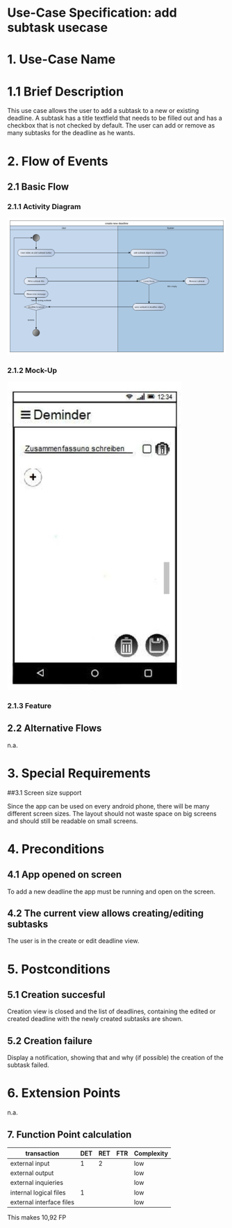# Use-Case Specification: add subtask usecase

# 1. Use-Case Name

# 1.1 Brief Description

This use case allows the user to add a subtask to a new or existing deadline. 
A subtask has a title textfield that needs to be filled out and has a checkbox that is not checked by default. 
The user can add or remove as many subtasks for the deadline as he wants.

# 2. Flow of Events

## 2.1 Basic Flow

### 2.1.1 Activity Diagram
![Use case specification](addSubtasksUsecase.png)

### 2.1.2 Mock-Up
![Use case specification mock up](mockup.JPG)

### 2.1.3 Feature

## 2.2 Alternative Flows
n.a.

# 3. Special Requirements

##3.1 Screen size support

Since the app can be used on every android phone, there will be many different screen sizes.
The layout should not waste space on big screens and should still be readable on small screens.

# 4. Preconditions

## 4.1 App opened on screen
To add a new deadline the app must be running and open on the screen.

## 4.2 The current view allows creating/editing subtasks
The user is in the create or edit deadline view.

# 5. Postconditions

## 5.1 Creation succesful
Creation view is closed and the list of deadlines, containing the edited or created deadline with the newly created subtasks are shown.

## 5.2 Creation failure
Display a notification, showing that and why (if possible) the creation of the subtask failed.


# 6. Extension Points

n.a.

## 7. Function Point calculation
|transaction|DET|RET|FTR|Complexity|
|---|---|---|---|---|
|external input|1|2||low|
|external output||||low|
|external inquieries||||low|
|internal logical files|1|||low|
|external interface files||||low|

This makes 10,92 FP
